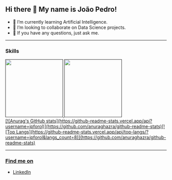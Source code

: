 ## Hi there 👋 My name is João Pedro!

- 🌱 I’m currently learning Artificial Intelligence.
- 👯 I’m looking to collaborate on Data Science projects.
- 💬 If you have any questions, just ask me.

------------
### Skills
<div>
   <a href="">
   <img height="180em" src="https://github-readme-stats.vercel.app/api?username=jpforol"/>
   <img height="180em" src="https://github-readme-stats.vercel.app/api/top-langs/?username=jpforol&langs_count=8"/>
</div>
[![Anurag's GitHub stats](https://github-readme-stats.vercel.app/api?username=jpforol)](https://github.com/anuraghazra/github-readme-stats)[![Top Langs](https://github-readme-stats.vercel.app/api/top-langs/?username=jpforol&langs_count=8)](https://github.com/anuraghazra/github-readme-stats)

------------
### Find me on
- [LinkedIn]


[//]: #
   [LinkedIn]: <https://www.linkedin.com/in/jpforol/>


<!--
**jpforol/jpforol** is a ✨ _special_ ✨ repository because its `README.md` (this file) appears on your GitHub profile.

Here are some ideas to get you started:

- 🔭 I’m currently working on ...
- 🌱 I’m currently learning ...
- 👯 I’m looking to collaborate on ...
- 🤔 I’m looking for help with ...
- 💬 Ask me about ...
- 📫 How to reach me: ...
- 😄 Pronouns: ...
- ⚡ Fun fact: ...
-->
